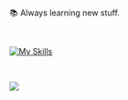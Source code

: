 📚 Always learning new stuff.

<br>

[![My Skills](https://skillicons.dev/icons?i=html,css,sass,js,ts,react,nextjs,vue,nuxtjs,svelte,angular,nodejs,vite,graphql,git&theme=dark)](https://skillicons.dev)

<br>

<a href="https://www.linkedin.com/in/wessel-smit-607357181/"><img src="https://img.shields.io/badge/linkedin-%230077B5.svg?&style=for-the-badge&logo=linkedin&logoColor=white" /></a>

